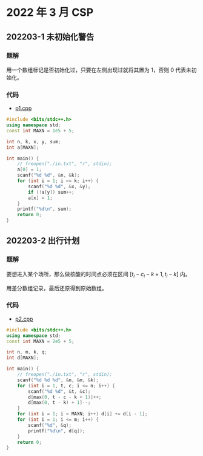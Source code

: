 # 2022 年 3 月 CSP

## 202203-1 未初始化警告

### 题解

用一个数组标记是否初始化过，只要在左侧出现过就将其置为 1，否则 0 代表未初始化。

### 代码

- [p1.cpp](./p1.cpp)

```cpp
#include <bits/stdc++.h>
using namespace std;
const int MAXN = 1e5 + 5;

int n, k, x, y, sum;
int a[MAXN];

int main() {
    // freopen("./in.txt", "r", stdin);
    a[0] = 1;
    scanf("%d %d", &n, &k);
    for (int i = 1; i <= k; i++) {
        scanf("%d %d", &x, &y);
        if (!a[y]) sum++;
        a[x] = 1;
    }
    printf("%d\n", sum);
    return 0;
}
```

## 202203-2 出行计划

### 题解

要想进入某个场所，那么做核酸的时间点必须在区间 [$t_i - c_i - k + 1, t_i - k$] 内。

用差分数组记录，最后还原得到原始数组。

### 代码

- [p2.cpp](./p2.cpp)

```cpp
#include <bits/stdc++.h>
using namespace std;
const int MAXN = 2e5 + 5;

int n, m, k, q;
int d[MAXN];

int main() {
    // freopen("./in.txt", "r", stdin);
    scanf("%d %d %d", &n, &m, &k);
    for (int i = 1, t, c; i <= n; i++) {
        scanf("%d %d", &t, &c);
        d[max(0, t - c - k + 1)]++;
        d[max(0, t - k) + 1]--;
    }
    for (int i = 1; i < MAXN; i++) d[i] += d[i - 1];
    for (int i = 1; i <= m; i++) {
        scanf("%d", &q);
        printf("%d\n", d[q]);
    }
    return 0;
}
```
